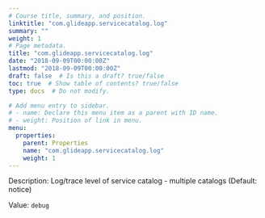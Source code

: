 ```yaml
---
# Course title, summary, and position.
linktitle: "com.glideapp.servicecatalog.log"
summary: ""
weight: 1
# Page metadata.
title: "com.glideapp.servicecatalog.log"
date: "2018-09-09T00:00:00Z"
lastmod: "2018-09-09T00:00:00Z"
draft: false  # Is this a draft? true/false
toc: true  # Show table of contents? true/false
type: docs  # Do not modify.

# Add menu entry to sidebar.
# - name: Declare this menu item as a parent with ID name.
# - weight: Position of link in menu.
menu:
  properties:
    parent: Properties
    name: "com.glideapp.servicecatalog.log"
    weight: 1
---
```


Description: Log/trace level of service catalog - multiple catalogs (Default: notice)



Value: `debug`